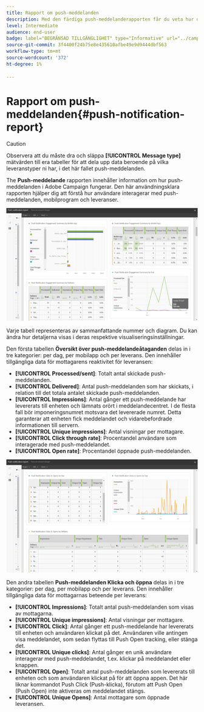 ```yaml
---
title: Rapport om push-meddelanden
description: Med den färdiga push-meddelanderapporten får du veta hur dina push-meddelanden fungerar.
level: Intermediate
audience: end-user
badge: label="BEGRÄNSAD TILLGÄNGLIGHET" type="Informative" url="../campaign-standard-migration-home.md" tooltip="Begränsat till användare som migrerats till Campaign Standarden"
source-git-commit: 3f4400f24b75e8e435610afbe49e9d9444dbf563
workflow-type: tm+mt
source-wordcount: '372'
ht-degree: 1%

---
```


# Rapport om push-meddelanden{#push-notification-report}

>[!CAUTION]
>
>Observera att du måste dra och släppa **[!UICONTROL Message type]** mätvärden till era tabeller för att dela upp data beroende på vilka leveranstyper ni har, i det här fallet push-meddelanden.

The **Push-meddelande** rapporten innehåller information om hur push-meddelanden i Adobe Campaign fungerar. Den här användningsklara rapporten hjälper dig att förstå hur användare interagerar med push-meddelanden, mobilprogram och leveranser.

![](assets/dynamic_report_push.png)

Varje tabell representeras av sammanfattande nummer och diagram. Du kan ändra hur detaljerna visas i deras respektive visualiseringsinställningar.

Den första tabellen **Översikt över push-meddelandeåtaganden** delas in i tre kategorier: per dag, per mobilapp och per leverans. Den innehåller tillgängliga data för mottagarens reaktivitet för leveransen:

* **[!UICONTROL Processed/sent]**: Totalt antal skickade push-meddelanden.
* **[!UICONTROL Delivered]**: Antal push-meddelanden som har skickats, i relation till det totala antalet skickade push-meddelanden.
* **[!UICONTROL Impressions]**: Antal gånger ett push-meddelande har levererats till enheten och lämnats orört i meddelandecentret. I de flesta fall bör imponeringsnumret motsvara det levererade numret. Detta garanterar att enheten fick meddelandet och vidarebefordrade informationen till servern.
* **[!UICONTROL Unique impressions]**: Antal visningar per mottagare.
* **[!UICONTROL Click through rate]**: Procentandel användare som interagerade med push-meddelandet.
* **[!UICONTROL Open rate]**: Procentandel öppnade push-meddelanden.

![](assets/dynamic_report_push_2.png)

Den andra tabellen **Push-meddelanden Klicka och öppna** delas in i tre kategorier: per dag, per mobilapp och per leverans. Den innehåller tillgängliga data för mottagarnas beteende per leverans:

* **[!UICONTROL Impressions]**: Totalt antal push-meddelanden som visas av mottagarna.
* **[!UICONTROL Unique impressions]**: Antal visningar per mottagare.
* **[!UICONTROL Click]**: Antal gånger ett push-meddelande har levererats till enheten och användaren klickat på det. Användaren ville antingen visa meddelandet, som sedan flyttas till Push Open tracking, eller stänga det.
* **[!UICONTROL Unique clicks]**: Antal gånger en unik användare interagerar med push-meddelandet, t.ex. klickar på meddelandet eller knappen.
* **[!UICONTROL Open]**: Totalt antal push-meddelanden som levererats till enheten och som användaren klickat på för att öppna appen. Det här liknar kommandot Push Click (Push-klicka), förutom att Push Open (Push Open) inte aktiveras om meddelandet stängs.
* **[!UICONTROL Unique Opens]**: Antal mottagare som öppnade leveransen.
